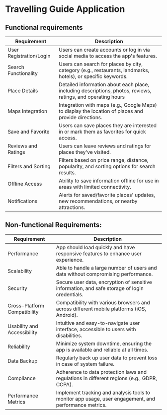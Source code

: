 # Travelling Guide Application


## Functional requirements
| Requirement  | Description  |
|---|---|
| User Registration/Login  | Users can create accounts or log in via social media to access the app's features.  |
| Search Functionality  | Users can search for places by city, category (e.g., restaurants, landmarks, hotels), or specific keywords.  |
| Place Details  | Detailed information about each place, including descriptions, photos, reviews, ratings, and operating hours  |
| Maps Integration  | Integration with maps (e.g., Google Maps) to display the location of places and provide directions.  |
| Save and Favorite  | Users can save places they are interested in or mark them as favorites for quick access.  |
| Reviews and Ratings  | Users can leave reviews and ratings for places they've visited.  |
| Filters and Sorting  | Filters based on price range, distance, popularity, and sorting options for search results.  |
| Offline Access  | Ability to save information offline for use in areas with limited connectivity.  |
| Notifications  | Alerts for saved/favorite places' updates, new recommendations, or nearby attractions.  |


## Non-functional Requirements:
| Requirement  | Description  |
|---|---|
| Performance  | App should load quickly and have responsive features to enhance user experience.   |
| Scalability  | Able to handle a large number of users and data without compromising performance.  |
| Security  | Secure user data, encryption of sensitive information, and safe storage of login credentials.   |
| Cross-Platform Compatibility  | Compatibility with various browsers and across different mobile platforms (iOS, Android).   |
| Usability and Accessibility  | Intuitive and easy-to-navigate user interface, accessible to users with disabilities.  |
| Reliability  | Minimize system downtime, ensuring the app is available and reliable at all times.   |
| Data Backup  | Regularly back up user data to prevent loss in case of system failure.   |
| Compliance  | Adherence to data protection laws and regulations in different regions (e.g., GDPR, CCPA).   |
| Performance Metrics  | Implement tracking and analysis tools to monitor app usage, user engagement, and performance metrics.  |
 


